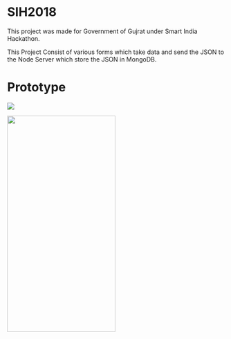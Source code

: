 # SIH2018
This project was made for Government of Gujrat under Smart India Hackathon.

This Project Consist of various forms which take data and send the JSON to the Node Server which store the JSON in MongoDB.

# Prototype 

![](http://media.giphy.com/media/1AheEgdgNCYzP2gQKY/giphy.gif)

<img src="https://media.giphy.com/media/1AheEgdgNCYzP2gQKY/giphy.gif" width="250" height="500" />
